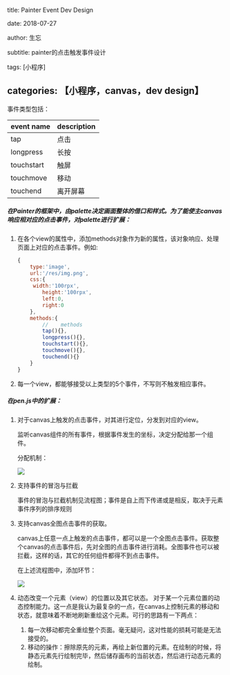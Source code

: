 title: Painter Event Dev Design

date: 2018-07-27

author: 生忘

subtitle: painter的点击触发事件设计

tags: [小程序]

## categories: 【小程序，canvas，dev design】



事件类型包括：

| event name | description |
| ---------- | ----------- |
| tap        | 点击        |
|longpress|长按|
|touchstart|触屏|
|touchmove|移动|
|touchend|离开屏幕|



##### 在Painter的框架中，由palette决定画面整体的借口和样式。为了能使主canvas响应相对应的点击事件，对palette进行扩展：

1. 在各个view的属性中，添加methods对象作为新的属性，该对象响应、处理页面上对应的点击事件。例如:

   ```js
   {
       type:'image',
       url:'/res/img.png',
       css:{
   		width:'100rpx',
           height:'100rpx',
           left:0,
           right:0
       },
       methods:{
           //    methods     
           tap(){},
           longpress(){},
           touchstart(){},
           touchmove(){},
           touchend(){}
       }
   }
   ```

   

2. 每一个view，都能够接受以上类型的5个事件，不写则不触发相应事件。



##### 在pen.js中的扩展：

1. 对于canvas上触发的点击事件，对其进行定位，分发到对应的view。

   监听canvas组件的所有事件，根据事件发生的坐标，决定分配给那一个组件。

   分配机制：

   ![](http://sinacloud.net/music-store/markdownPic/Screen%20Shot%202018-07-31%20at%205.13.34%20PM.png?KID=sina,2o3w9tlWumQRMwg2TQqi&Expires=1576048485&ssig=td58Xxd1H%2B)

2. 支持事件的冒泡与拦截

   事件的冒泡与拦截机制见流程图；事件是自上而下传递或是相反，取决于元素事件序列的排序规则

3. 支持canvas全图点击事件的获取。

   canvas上任意一点上触发的点击事件，都可以是一个全图点击事件。获取整个canvas的点击事件后，先对全图的点击事件进行消耗。全图事件也可以被拦截，这样的话，其它的任何组件都得不到点击事件。

   在上述流程图中，添加环节：

   ![](http://sinacloud.net/music-store/markdownPic/Screen%20Shot%202018-07-31%20at%205.14.47%20PM.png?KID=sina,2o3w9tlWumQRMwg2TQqi&Expires=1576048485&ssig=dHkq%2FvKcCi)

4. 动态改变一个元素（view）的位置以及其它状态。
   对于某一个元素位置的动态控制能力。这一点是我认为最复杂的一点，在canvas上控制元素的移动和状态，就意味着不断地刷新重绘这个元素。可行的思路有一下两点：

   1. 每一次移动都完全重绘整个页面。毫无疑问，这对性能的损耗可能是无法接受的。
   2. 移动的操作：擦除原先的元素，再绘上新位置的元素。在绘制的时候，将静态元素先行绘制完毕，然后储存画布的当前状态，然后进行动态元素的绘制。


